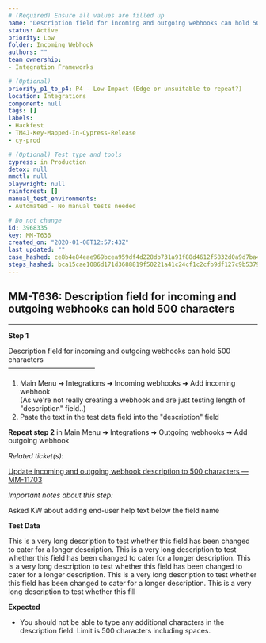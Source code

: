 ```yaml
---
# (Required) Ensure all values are filled up
name: "Description field for incoming and outgoing webhooks can hold 500 characters"
status: Active
priority: Low
folder: Incoming Webhook
authors: ""
team_ownership: 
- Integration Frameworks

# (Optional)
priority_p1_to_p4: P4 - Low-Impact (Edge or unsuitable to repeat?)
location: Integrations
component: null
tags: []
labels: 
- Hackfest
- TM4J-Key-Mapped-In-Cypress-Release
- cy-prod

# (Optional) Test type and tools
cypress: in Production
detox: null
mmctl: null
playwright: null
rainforest: []
manual_test_environments: 
- Automated - No manual tests needed

# Do not change
id: 3968335
key: MM-T636
created_on: "2020-01-08T12:57:43Z"
last_updated: ""
case_hashed: ce8b4e84eae969bcea959df4d228db731a91f88d4612f5832d0a9d7ba48f6424f3eeab973c4481e2f65f826f8af2c5b2
steps_hashed: bca15cae1086d171d3688819f50221a41c24cf1c2cfb9df127c9b5379e383f3911e03fa79e6b8822bcc329230bddd2a2
---
```


<!-- (Auto-generated) Based on frontmatter's "key" and "name" -->

## MM-T636: Description field for incoming and outgoing webhooks can hold 500 characters

---

**Step 1**

Description field for incoming and outgoing webhooks can hold 500 characters\
–––––––––––––––––––––––––

1. Main Menu ➜ Integrations ➜ Incoming webhooks ➜ Add incoming webhook
   \
   (As we're not really creating a webhook and are just testing length of "description" field..)
2. Paste the text in the test data field into the "description" field

**Repeat step 2** in Main Menu ➜ Integrations ➜ Outgoing webhooks ➜ Add outgoing webhook

_Related ticket(s):_

[Update incoming and outgoing webhook description to 500 characters — MM-11703](https://mattermost.atlassian.net/browse/MM-11703)

_Important notes about this step:_

Asked KW about adding end-user help text below the field name

**Test Data**

This is a very long description to test whether this field has been changed to cater for a longer description. This is a very long description to test whether this field has been changed to cater for a longer description. This is a very long description to test whether this field has been changed to cater for a longer description. This is a very long description to test whether this field has been changed to cater for a longer description. This is a very long description to test whether this fill

**Expected**

- You should not be able to type any additional characters in the description field. Limit is 500 characters including spaces.
